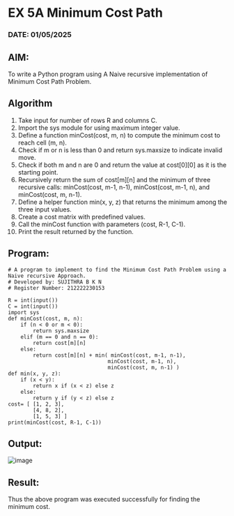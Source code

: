 # EX 5A Minimum Cost Path

### DATE: 01/05/2025

## AIM:
To write a Python program using A Naive recursive implementation of Minimum Cost Path Problem.

## Algorithm

1. Take input for number of rows R and columns C.
2. Import the sys module for using maximum integer value.
3. Define a function minCost(cost, m, n) to compute the minimum cost to reach cell (m, n).
4. Check if m or n is less than 0 and return sys.maxsize to indicate invalid move.
5. Check if both m and n are 0 and return the value at cost[0][0] as it is the starting point.
6. Recursively return the sum of cost[m][n] and the minimum of three recursive calls: minCost(cost, m-1, n-1), minCost(cost, m-1, n), and minCost(cost, m, n-1).
7. Define a helper function min(x, y, z) that returns the minimum among the three input values.
8. Create a cost matrix with predefined values.
9. Call the minCost function with parameters (cost, R-1, C-1).
10. Print the result returned by the function.

## Program:

```
# A program to implement to find the Minimum Cost Path Problem using a  Naive recursive Approach.
# Developed by: SUJITHRA B K N
# Register Number: 212222230153

R = int(input())
C = int(input())
import sys
def minCost(cost, m, n):
    if (n < 0 or m < 0):
        return sys.maxsize
    elif (m == 0 and n == 0):
        return cost[m][n]
    else:
        return cost[m][n] + min( minCost(cost, m-1, n-1),
                                minCost(cost, m-1, n),
                                minCost(cost, m, n-1) )
def min(x, y, z):
    if (x < y):
        return x if (x < z) else z
    else:
        return y if (y < z) else z
cost= [ [1, 2, 3],
        [4, 8, 2],
        [1, 5, 3] ]
print(minCost(cost, R-1, C-1))
```
## Output:

![image](https://github.com/user-attachments/assets/4391b23c-add8-4878-8bd9-53afd3eb61f7)

## Result:
Thus the above program was executed successfully for finding the minimum cost.
